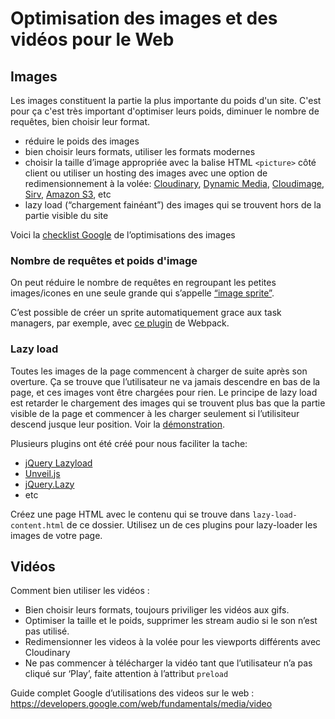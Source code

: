 # Optimisation des images et des vidéos pour le Web

## Images

Les images constituent la partie la plus importante du poids d'un site. C'est pour ça c'est très important d'optimiser leurs poids, diminuer le nombre de requêtes, bien choisir leur format.

+ réduire le poids des images
+ bien choisir leurs formats, utiliser les formats modernes
+ choisir la taille d’image appropriée avec la balise HTML `<picture>` côté client ou utiliser un hosting des images avec une option de redimensionnement à la volée: [Cloudinary](https://cloudinary.com/), [Dynamic Media](https://landing.adobe.com/en/na/dynamic-media/ctir-2755/solutions.html), [Cloudimage](https://www.cloudimage.io/en/home), [Sirv](https://sirv.com/features/image-resize-api/), [Amazon S3](https://aws.amazon.com/s3/), etc
+ lazy load (“chargement fainéant”) des images qui se trouvent hors de la partie visible du site

Voici la [checklist Google](https://developers.google.com/web/fundamentals/performance/optimizing-content-efficiency/image-optimization) de l’optimisations des images

### Nombre de requêtes et poids d'image

On peut réduire le nombre de requêtes en regroupant les petites images/icones en une seule grande qui s’appelle [“image sprite”](https://www.w3schools.com/css/css_image_sprites.asp).

C’est possible de créer un sprite automatiquement grace aux task managers, par exemple, avec [ce plugin](https://github.com/mixtur/webpack-spritesmith) de Webpack.

### Lazy load

Toutes les images de la page commencent à charger de suite après son overture. Ça se trouve que l’utilisateur ne va jamais descendre en bas de la page, et ces images vont être chargées pour rien.
Le principe de lazy load est retarder le chargement des images qui se trouvent plus bas que la partie visible de la page et commencer à les charger seulement si l’utilisiteur descend jusque leur position. Voir la [démonstration](https://davidwalsh.name/demo/lazyload-2.0.php).

Plusieurs plugins ont été créé pour nous faciliter la tache:
+ [jQuery Lazyload](https://github.com/tuupola/jquery_lazyload)
+ [Unveil.js](http://luis-almeida.github.io/unveil/)
+ [jQuery.Lazy](http://jquery.eisbehr.de/lazy/)
+ etc

Créez une page HTML avec le contenu qui se trouve dans `lazy-load-content.html` de ce dossier. Utilisez un de ces plugins pour lazy-loader les images de votre page.

## Vidéos

Comment bien utiliser les vidéos :

+ Bien choisir leurs formats, toujours priviliger les vidéos aux gifs.
+ Optimiser la taille et le poids, supprimer les stream audio si le son n’est pas utilisé.
+ Redimensionner les videos à la volée pour les viewports différents avec Cloudinary 
+ Ne pas commencer à télécharger la vidéo tant que l’utilisateur n’a pas cliqué sur ‘Play’, faite attention à l’attribut `preload`

Guide complet Google d’utilisations des videos sur le web : <https://developers.google.com/web/fundamentals/media/video>
